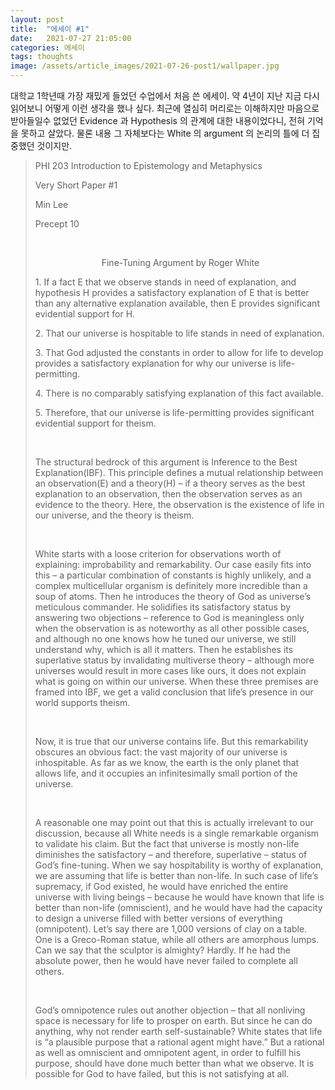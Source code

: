 ```yaml
---
layout: post
title:  "에세이 #1"
date:   2021-07-27 21:05:00
categories: 에세이
tags: thoughts
image: /assets/article_images/2021-07-26-post1/wallpaper.jpg
---
```


대학교 1학년때 가장 재밌게 들었던 수업에서 처음 쓴 에세이. 약 4년이 지난 지금 다시 읽어보니 어떻게 이런 생각을 했나 싶다. 최근에 열심히 머리로는 이해하지만 마음으로 받아들일수 없었던 Evidence 과 Hypothesis 의 관계에 대한 내용이었다니, 전혀 기억을 못하고 살았다. 물론 내용 그 자체보다는 White 의 argument 의 논리의 틀에 더 집중했던 것이지만.   

<blockquote>
<p>PHI 203 Introduction to Epistemology and Metaphysics</p>
  
<p>Very Short Paper #1</p>
  
<p>Min Lee</p>
  
<p>Precept 10</p>
<br>
<p style="text-align:center">Fine-Tuning Argument by Roger White</p>
<p>1.	If a fact E that we observe stands in need of explanation, and hypothesis H provides a satisfactory explanation of E that is better than any alternative explanation available, then E provides significant evidential support for H.</p>
<p>2.	That our universe is hospitable to life stands in need of explanation.</p>
<p>3.	That God adjusted the constants in order to allow for life to develop provides a satisfactory explanation for why our universe is life-permitting.</p>
<p>4.	There is no comparably satisfying explanation of this fact available.</p>
<p>5.	Therefore, that our universe is life-permitting provides significant evidential support for theism.</p>
<br>
<p>The structural bedrock of this argument is Inference to the Best Explanation(IBF). This principle defines a mutual relationship between an observation(E) and a theory(H) – if a theory serves as the best explanation to an observation, then the observation serves as an evidence to the theory. Here, the observation is the existence of life in our universe, and the theory is theism.</p>
<br>
<p>White starts with a loose criterion for observations worth of explaining: improbability and remarkability. Our case easily fits into this – a particular combination of constants is highly unlikely, and a complex multicellular organism is definitely more incredible than a soup of atoms. Then he introduces the theory of God as universe’s meticulous commander. He solidifies its satisfactory status by answering two objections – reference to God is meaningless only when the observation is as noteworthy as all other possible cases, and although no one knows how he tuned our universe, we still understand why, which is all it matters. Then he establishes its superlative status by invalidating multiverse theory – although more universes would result in more cases like ours, it does not explain what is going on within our universe. When these three premises are framed into IBF, we get a valid conclusion that life’s presence in our world supports theism.</p>
<br>
<p>Now, it is true that our universe contains life. But this remarkability obscures an obvious fact: the vast majority of our universe is inhospitable. As far as we know, the earth is the only planet that allows life, and it occupies an infinitesimally small portion of the universe.</p>
<br>
<p>A reasonable one may point out that this is actually irrelevant to our discussion, because all White needs is a single remarkable organism to validate his claim. But the fact that universe is mostly non-life diminishes the satisfactory – and therefore, superlative – status of God’s fine-tuning. When we say hospitability is worthy of explanation, we are assuming that life is better than non-life. In such case of life’s supremacy, if God existed, he would have enriched the entire universe with living beings – because he would have known that life is better than non-life (omniscient), and he would have had the capacity to design a universe filled with better versions of everything (omnipotent). Let’s say there are 1,000 versions of clay on a table. One is a Greco-Roman statue, while all others are amorphous lumps. Can we say that the sculptor is almighty? Hardly. If he had the absolute power, then he would have never failed to complete all others.</p>
<br>
<p>God’s omnipotence rules out another objection – that all nonliving space is necessary for life to prosper on earth. But since he can do anything, why not render earth self-sustainable? White states that life is “a plausible purpose that a rational agent might have.” But a rational as well as omniscient and omnipotent agent, in order to fulfill his purpose, should have done much better than what we observe. It is possible for God to have failed, but this is not satisfying at all.</p>
</blockquote>
